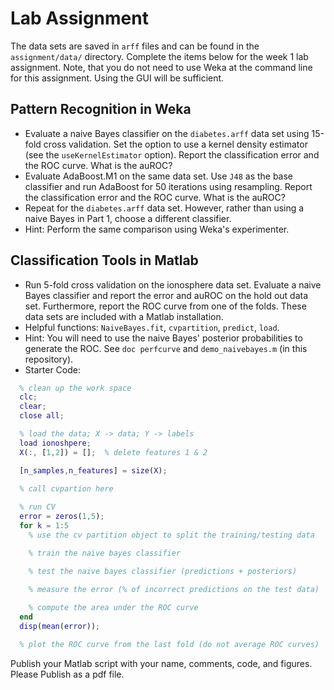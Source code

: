 # Lab Assignment 

The data sets are saved in `arff` files and can be found in the `assignment/data/` directory. Complete the items below for the week 1  lab assignment. Note, that you do not need to use Weka at the command line for this assignment. Using the GUI will be sufficient.

## Pattern Recognition in Weka

* Evaluate a naive Bayes classifier on the `diabetes.arff` data set using 15-fold cross validation. Set the option to use a kernel density estimator (see the `useKernelEstimator` option). Report the classification error and the ROC curve. What is the auROC?
* Evaluate AdaBoost.M1 on the same data set. Use `J48` as the base classifier and run AdaBoost for 50 iterations using resampling. Report the classification error and the ROC curve. What is the auROC?
* Repeat for the `diabetes.arff` data set. However, rather than using a naive Bayes in Part 1, choose a different classifier. 
* Hint: Perform the same comparison using Weka's experimenter.  

## Classification Tools in Matlab

* Run 5-fold cross validation on the ionosphere data set. Evaluate a naive Bayes classifier and report the error and auROC on the hold out data set. Furthermore, report the ROC curve from one of the folds. These data sets are included with a Matlab installation. 
* Helpful functions: `NaiveBayes.fit`, `cvpartition`, `predict`, `load`.
* Hint: You will need to use the naive Bayes' posterior probabilities to generate the ROC. See `doc perfcurve` and `demo_naivebayes.m` (in this repository).
* Starter Code: 
```matlab 
  % clean up the work space
  clc;
  clear; 
  close all;

  % load the data; X -> data; Y -> labels
  load ionoshpere;
  X(:, [1,2]) = [];  % delete features 1 & 2

  [n_samples,n_features] = size(X);

  % call cvpartion here
  
  % run CV
  error = zeros(1,5);
  for k = 1:5
    % use the cv partition object to split the training/testing data

    % train the naive bayes classifier

    % test the naive bayes classifier (predictions + posteriors)

    % measure the error (% of incorrect predictions on the test data)
    
    % compute the area under the ROC curve
  end
  disp(mean(error));

  % plot the ROC curve from the last fold (do not average ROC curves)
```

Publish your Matlab script with your name, comments, code, and figures. Please Publish as a pdf file. 
